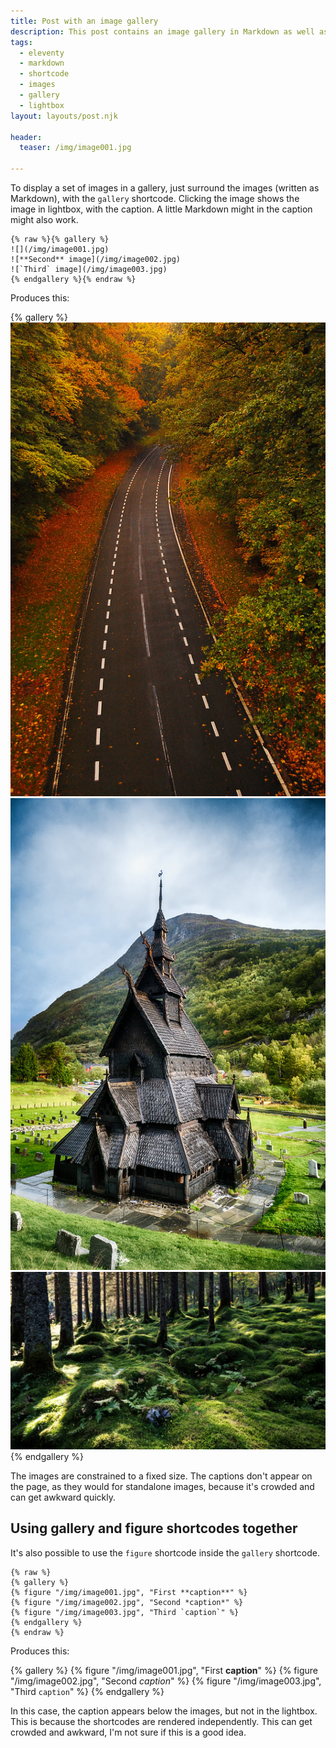 ```yaml
---
title: Post with an image gallery
description: This post contains an image gallery in Markdown as well as shortcodes.
tags:
  - eleventy
  - markdown
  - shortcode
  - images
  - gallery
  - lightbox
layout: layouts/post.njk

header:
  teaser: /img/image001.jpg

---
```


To display a set of images in a gallery, just surround the images (written as Markdown), with the `gallery` shortcode. Clicking the image shows the image in lightbox, with the caption. A little Markdown might in the caption might also work.

```
{% raw %}{% gallery %}
![](/img/image001.jpg)
![**Second** image](/img/image002.jpg)
![`Third` image](/img/image003.jpg)
{% endgallery %}{% endraw %}
```

Produces this:

{% gallery %}
![](/img/image001.jpg)
![**Second** image](/img/image002.jpg)
![`Third` image](/img/image003.jpg)
{% endgallery %}

The images are constrained to a fixed size. The captions don't appear on the page, as they would for standalone images, because it's crowded and can get awkward quickly.


## Using gallery and figure shortcodes together

It's also possible to use the `figure` shortcode inside the `gallery` shortcode.

```
{% raw %}
{% gallery %}
{% figure "/img/image001.jpg", "First **caption**" %}
{% figure "/img/image002.jpg", "Second *caption*" %}
{% figure "/img/image003.jpg", "Third `caption`" %}
{% endgallery %}
{% endraw %}
```

Produces this:

{% gallery %}
{% figure "/img/image001.jpg", "First **caption**" %}
{% figure "/img/image002.jpg", "Second *caption*" %}
{% figure "/img/image003.jpg", "Third `caption`" %}
{% endgallery %}

In this case, the caption appears below the images, but not in the lightbox.  This is because the shortcodes are rendered independently. This can get crowded and awkward, I'm not sure if this is a good idea.

